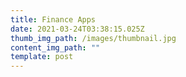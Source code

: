 ```yaml
---
title: Finance Apps
date: 2021-03-24T03:38:15.025Z
thumb_img_path: /images/thumbnail.jpg
content_img_path: ""
template: post
---
```

